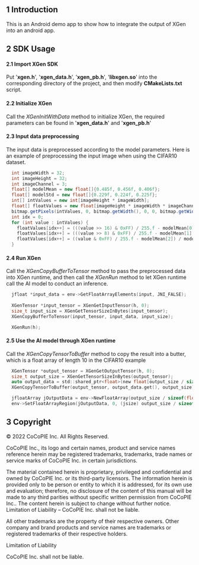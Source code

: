 ## 1 Introduction

This is an Android demo app to show how to integrate the output of XGen into an android app.

## 2 SDK Usage

#### 2.1 Import XGen SDK

Put '**xgen.h**', '**xgen_data.h**', '**xgen_pb.h**', '**libxgen.so**' into the corresponding directory of the project, and then modify **CMakeLists.txt** script. 

#### 2.2 Initialize XGen

Call the *XGenInitWithData* method to initialize XGen, the required parameters can be found in '**xgen_data.h**' and '**xgen_pb.h**'

#### 2.3 Input data preprocessing

The input data is preprocessed according to the model parameters. Here is an example of preprocessing the input image when using the CIFAR10 dataset.

``` java
  int imageWidth = 32;
  int imageHeight = 32;
  int imageChannel = 3;
  float[] modelMean = new float[]{0.485f, 0.456f, 0.406f};
  float[] modelStd = new float[]{0.229f, 0.224f, 0.225f};
  int[] intValues = new int[imageHeight * imageWidth];
  float[] floatValues = new float[imageHeight * imageWidth * imageChannel];
  bitmap.getPixels(intValues, 0, bitmap.getWidth(), 0, 0, bitmap.getWidth(), bitmap.getHeight());
  int idx = 0;
  for (int value : intValues) {
    floatValues[idx++] = (((value >> 16) & 0xFF) / 255.f - modelMean[0]) / modelStd[0];
    floatValues[idx++] = (((value >> 8) & 0xFF) / 255.f - modelMean[1]) / modelStd[1];
    floatValues[idx++] = ((value & 0xFF) / 255.f - modelMean[2]) / modelStd[2];
  }
```

#### 2.4 Run XGen

Call the *XGenCopyBufferToTensor* method to pass the preprocessed data into XGen runtime, and then call the *XGenRun* method to let XGen runtime call the AI model to conduct an inference.

``` c
  jfloat *input_data = env->GetFloatArrayElements(input, JNI_FALSE);
  
  XGenTensor *input_tensor = XGenGetInputTensor(h, 0);
  size_t input_size = XGenGetTensorSizeInBytes(input_tensor);
  XGenCopyBufferToTensor(input_tensor, input_data, input_size);

  XGenRun(h);
```

#### 2.5 Use the AI model through XGen runtime

Call the *XGenCopyTensorToBuffer* method to copy the result into a butter, which is a float array of length 10 in the CIFAR10 example

``` c
  XGenTensor *output_tensor = XGenGetOutputTensor(h, 0);
  size_t output_size = XGenGetTensorSizeInBytes(output_tensor);
  auto output_data = std::shared_ptr<float>(new float[output_size / sizeof(float)], std::default_delete<float[]>());
  XGenCopyTensorToBuffer(output_tensor, output_data.get(), output_size);

  jfloatArray jOutputData = env->NewFloatArray(output_size / sizeof(float));
  env->SetFloatArrayRegion(jOutputData, 0, (jsize) output_size / sizeof(float), output_data.get());
```

## 3 Copyright

© 2022 CoCoPIE Inc. All Rights Reserved.

CoCoPIE Inc., its logo and certain names, product and service names reference herein may be registered trademarks, trademarks, trade names or service marks of CoCoPIE Inc. in certain jurisdictions.

The material contained herein is proprietary, privileged and confidential and owned by CoCoPIE Inc. or its third-party licensors. The information herein is provided only to be person or entity to which it is addressed, for its own use and evaluation; therefore, no disclosure of the content of this manual will be made to any third parities without specific written permission from CoCoPIE Inc.. The content herein is subject to change without further notice. Limitation of Liability – CoCoPIE Inc. shall not be liable.

All other trademarks are the property of their respective owners. Other company and brand products and service names are trademarks or registered trademarks of their respective holders.

Limitation of Liability

CoCoPIE Inc. shall not be liable.
